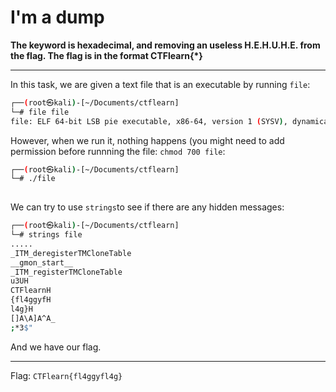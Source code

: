 # I'm a dump

**The keyword is hexadecimal, and removing an useless H.E.H.U.H.E. from the flag. The flag is in the format CTFlearn{*}**

---

In this task, we are given a text file that is an executable by running `file`:

```bash
┌──(root㉿kali)-[~/Documents/ctflearn]
└─# file file                        
file: ELF 64-bit LSB pie executable, x86-64, version 1 (SYSV), dynamically linked, interpreter /lib64/ld-linux-x86-64.so.2, BuildID[sha1]=672d1ab79b5c1f063344be7b8edbda2219d8991d, for GNU/Linux 3.2.0, not stripped
```

However, when we run it, nothing happens (you might need to add permission before runnning the file: `chmod 700 file`:

```bash
┌──(root㉿kali)-[~/Documents/ctflearn]
└─# ./file
                                      
```

We can try to use `strings`to see if there are any hidden messages:

```bash
┌──(root㉿kali)-[~/Documents/ctflearn]
└─# strings file         
.....
_ITM_deregisterTMCloneTable
__gmon_start__
_ITM_registerTMCloneTable
u3UH
CTFlearnH
{fl4ggyfH
l4g}H
[]A\A]A^A_
;*3$"

```

And we have our flag.

---

Flag: `CTFlearn{fl4ggyfl4g}`
